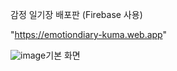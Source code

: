 감정 일기장 배포판 (Firebase 사용)

"https://emotiondiary-kuma.web.app"

![image](https://github.com/user-attachments/assets/b2054635-ca46-47f1-a731-0e01fdca595a)기본 화면

